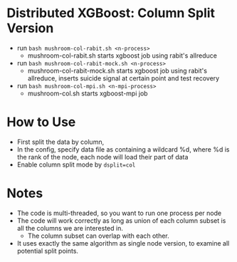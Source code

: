 Distributed XGBoost: Column Split Version
====
* run ```bash mushroom-col-rabit.sh <n-process>```
  - mushroom-col-rabit.sh starts xgboost job using rabit's allreduce
* run ```bash mushroom-col-rabit-mock.sh <n-process>```
  - mushroom-col-rabit-mock.sh starts xgboost job using rabit's allreduce, inserts suicide signal at certain point and test recovery
* run ```bash mushroom-col-mpi.sh <n-mpi-process>```
  - mushroom-col.sh starts xgboost-mpi job

How to Use
====
* First split the data by column, 
* In the config, specify data file as containing a wildcard %d, where %d is the rank of the node, each node will load their part of data
* Enable column split mode by ```dsplit=col```

Notes
====
* The code is multi-threaded, so you want to run one process per node
* The code will work correctly as long as union of each column subset is all the columns we are interested in.
  - The column subset can overlap with each other.
* It uses exactly the same algorithm as single node version, to examine all potential split points.
